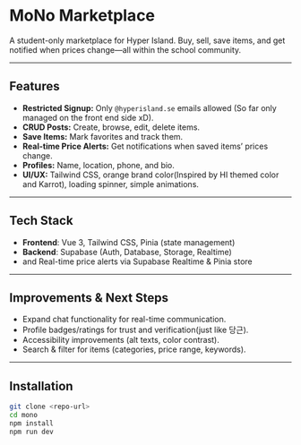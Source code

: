 # MoNo Marketplace

A student-only marketplace for Hyper Island. Buy, sell, save items, and get notified when prices change—all within the school community.

---

## Features
- **Restricted Signup:** Only `@hyperisland.se` emails allowed (So far only managed on the front end side xD).
- **CRUD Posts:** Create, browse, edit, delete items.
- **Save Items:** Mark favorites and track them.
- **Real-time Price Alerts:** Get notifications when saved items’ prices change.
- **Profiles:** Name, location, phone, and bio.
- **UI/UX:** Tailwind CSS, orange brand color(Inspired by HI themed color and Karrot), loading spinner, simple animations.

---

## Tech Stack
- **Frontend**: Vue 3, Tailwind CSS, Pinia (state management)
- **Backend**: Supabase (Auth, Database, Storage, Realtime)
- and Real-time price alerts via Supabase Realtime & Pinia store

---

## Improvements & Next Steps
- Expand chat functionality for real-time communication.
- Profile badges/ratings for trust and verification(just like 당근).
- Accessibility improvements (alt texts, color contrast).
- Search & filter for items (categories, price range, keywords).

---

## Installation
```bash
git clone <repo-url>
cd mono
npm install
npm run dev

